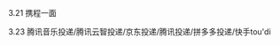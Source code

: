 3.21 携程一面

3.23 腾讯音乐投递/腾讯云智投递/京东投递/腾讯投递/拼多多投递/快手tou'di
<!--stackedit_data:
eyJoaXN0b3J5IjpbLTE1NjMwNzA0ODYsLTE3Mzk2NTgwMDcsLT
EyNTA0MzQyODQsLTEwNjkwOTQ5MThdfQ==
-->